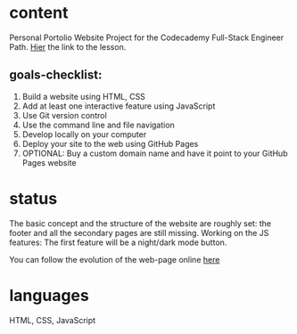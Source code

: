 # content

Personal Portolio Website Project for the Codecademy Full-Stack Engineer Path. [Hier](https://www.codecademy.com/paths/full-stack-engineer-career-path/tracks/fecp-html-css-and-js-portfolio-project/modules/fecp-personal-portfolio-website/kanban_projects/portfolio-website) the link to the lesson.

## goals-checklist:

1. Build a website using HTML, CSS
2. Add at least one interactive feature using JavaScript
3. Use Git version control
4. Use the command line and file navigation
5. Develop locally on your computer
6. Deploy your site to the web using GitHub Pages
7. OPTIONAL: Buy a custom domain name and have it point to your GitHub Pages website

# status

The basic concept and the structure of the website are roughly set: the footer and all the secondary pages are still missing.
Working on the JS features: The first feature will be a night/dark mode button.

You can follow the evolution of the web-page online [here](https://552020.github.io/a-site-apart/)

# languages

HTML, CSS, JavaScript
